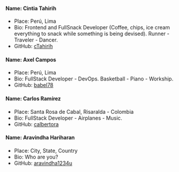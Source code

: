 #### Name: Cintia Tahirih
- Place: Perú, Lima
- Bio: Frontend and FullSnack Developer (Coffee, chips, ice cream everything to snack while something is being devised). Runner - Traveler - Dancer.
- GitHub: [cTahirih](https://github.com/cTahirih)


#### Name: Axel Campos
- Place: Perú, Lima
- Bio: FullStack Developer - DevOps. Basketball - Piano - Workship.
- GitHub: [babel78](https://github.com/Babel78)

#### Name: Carlos Ramírez
- Place: Santa Rosa de Cabal, Risaralda - Colombia
- Bio: FullStack Developer - Airplanes - Music.
- GitHub: [calbertora](https://github.com/calbertora)

#### Name: Aravindha Hariharan
- Place: City, State, Country
- Bio: Who are you?
- GitHub: [aravindha1234u](https://github.com/aravindha1234u)